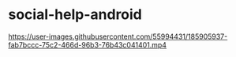 # social-help-android

https://user-images.githubusercontent.com/55994431/185905937-fab7bccc-75c2-466d-96b3-76b43c041401.mp4

